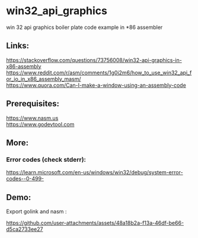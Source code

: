 # win32_api_graphics
win 32 api graphics boiler plate code example in *86 assembler

## Links:

https://stackoverflow.com/questions/73756008/win32-api-graphics-in-x86-assembly <br>
https://www.reddit.com/r/asm/comments/1g0j2m6/how_to_use_win32_api_for_io_in_x86_assembly_masm/ <br>
https://www.quora.com/Can-I-make-a-window-using-an-assembly-code <br>

## Prerequisites:
https://www.nasm.us <br>
https://www.godevtool.com  <br>

## More:
### Error codes (check stderr):
https://learn.microsoft.com/en-us/windows/win32/debug/system-error-codes--0-499-

## Demo:
Export golink and nasm : <br>

https://github.com/user-attachments/assets/48a18b2a-f13a-46df-be66-d5ca2733ee27

